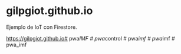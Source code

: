 # gilpgiot.github.io
Ejemplo de IoT con Firestore.

https://gilpgiot.github.io#   p w a _ I M F  
 #   p w a _ c o n t r o l  
 #   p w a _ i m f  
 #   p w a _ i m f  
 #   p w a _ i m f  
 